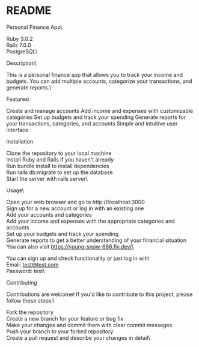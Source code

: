 # README
Personal Finance App\

Ruby 3.0.2\
Rails 7.0.0\
PostgreSQL\

Description\

This is a personal finance app that allows you to track your income and budgets. You can add multiple accounts, categorize your transactions, and generate reports.\

Features\

Create and manage accounts
Add income and expenses with customizable categories
Set up budgets and track your spending
Generate reports for your transactions, categories, and accounts
Simple and intuitive user interface

Installation

Clone the repository to your local machine\
Install Ruby and Rails if you haven't already\
Run bundle install to install dependencies\
Run rails db:migrate to set up the database\
Start the server with rails server\

Usage\

Open your web browser and go to http://localhost:3000\
Sign up for a new account or log in with an existing one\
Add your accounts and categories\
Add your income and expenses with the appropriate categories and accounts\
Set up your budgets and track your spending\
Generate reports to get a better understanding of your financial situation\
You can also visit https://young-snow-666.fly.dev/\

You can sign up and check functionality or just log in with \
Email: test@test.com\
Password: test\

Contributing

Contributions are welcome! If you'd like to contribute to this project, please follow these steps:\

Fork the repository\
Create a new branch for your feature or bug fix\
Make your changes and commit them with clear commit messages\
Push your branch to your forked repository\
Create a pull request and describe your changes in detail\

